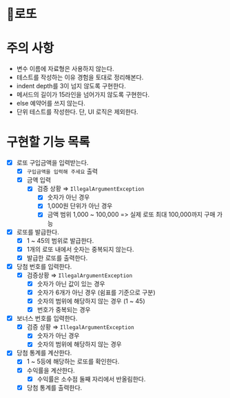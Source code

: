 # 🎰로또
# 주의 사항

- 변수 이름에 자료형은 사용하지 않는다.
- 테스트를 작성하는 이유 경험을 토대로 정리해본다.
- indent depth를 3이 넘지 않도록 구현한다.
- 메서드의 길이가 15라인을 넘어가지 않도록 구현한다.
- else 예약어를 쓰지 않는다.
- 단위 테스트를 작성한다. 단,  UI 로직은 제외한다.

# 구현할 기능 목록

- [x]  로또 구입금액을 입력받는다.
    - [x]  `구입금액을 입력해 주세요` 출력
    - [x]  금액 입력
        - [x]  검증 상황 ⇒ `IllegalArgumentException`
            - [x]  숫자가 아닌 경우
            - [x]  1,000원 단위가 아닌 경우
            - [x]  금액 범위 1,000 ~ 100,000 => 실제 로또 최대 100,000까지 구매 가능
- [x]  로또를 발급한다.
    - [x]  1 ~ 45의 범위로 발급한다.
    - [x]  1개의 로또 내에서 숫자는 중복되지 않는다.
    - [x]  발급한 로또를 출력한다.
- [x]  당첨 번호를 입력한다.
    - [x]  검증상황 ⇒ `IllegalArgumentException`
        - [x]  숫자가 아닌 값이 있는 경우
        - [x]  숫자가 6개가 아닌 경우 (쉼표를 기준으로 구분)
        - [x]  숫자의 범위에 해당하지 않는 경우 (1 ~ 45)
        - [x]  번호가 중복되는 경우
- [x]  보너스 번호를 입력한다.
    - [x]  검증 상황 ⇒ `IllegalArgumentException`
        - [x]  숫자가 아닌 경우
        - [x]  숫자의 범위에 해당하지 않는 경우
- [x]  당첨 통계를 계산한다.
    - [x]  1 ~ 5등에 해당하는 로또를 확인한다.
    - [x]  수익률을 계산한다.
        - [x]  수익률은 소수점 둘째 자리에서 반올림한다.
    - [x]  당첨 통계를 출력한다.
